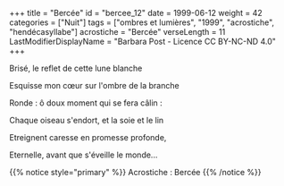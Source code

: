 +++
title = "Bercée"
id = "bercee_12"
date = 1999-06-12
weight = 42
categories = ["Nuit"]
tags = ["ombres et lumières", "1999", "acrostiche", "hendécasyllabe"]
acrostiche = "Bercée"
verseLength = 11
LastModifierDisplayName = "Barbara Post - Licence CC BY-NC-ND 4.0"
+++

Brisé, le reflet de cette lune blanche

Esquisse mon cœur sur l'ombre de la branche

Ronde : ô doux moment qui se fera câlin :

Chaque oiseau s'endort, et la soie et le lin

Etreignent caresse en promesse profonde,

Eternelle, avant que s'éveille le monde...

{{% notice style="primary" %}}
Acrostiche : Bercée
{{% /notice %}}
